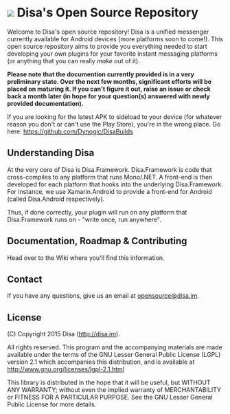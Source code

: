 # ![](http://i.imgur.com/g0MZFu1.png) Disa's Open Source Repository


Welcome to Disa's open source repository! Disa is a unified messenger currently available for Android devices (more platforms soon to come!). This open source repository aims to provide you everything needed to start developing your own plugins for your favorite instant messaging platforms (or anything that you can really _make_ out of it).

__Please note that the documention currently provided is in a very preliminary state. Over the next few months, significant efforts will be placed on maturing it. If you can't figure it out, raise an issue or check back a month later (in hope for your question(s) answered with newly provided documentation).__

If you are looking for the latest APK to sideload to your device (for whatever reason you don't or can't use the Play Store), you're in the wrong place. Go here: https://github.com/Dynogic/DisaBuilds

## Understanding Disa

At the very core of Disa is Disa.Framework. Disa.Framework is code that cross-compiles to any platform that runs Mono/.NET. A front-end is then developed for each platform that hooks into the underlying Disa.Framework. For instance, we use Xamarin.Android to provide a front-end for Android (called Disa.Android respectively).

Thus, if done correctly, your plugin will run on any platform that Disa.Framework runs on - "write once, run anywhere".

## Documentation, Roadmap & Contributing

Head over to the Wiki where you'll find this information.

## Contact

If you have any questions, give us an email at opensource@disa.im.

## License

 (C) Copyright 2015 Disa (http://disa.im).
 
 All rights reserved. This program and the accompanying materials
 are made available under the terms of the GNU Lesser General Public License
 (LGPL) version 2.1 which accompanies this distribution, and is available at
 http://www.gnu.org/licenses/lgpl-2.1.html

 This library is distributed in the hope that it will be useful,
 but WITHOUT ANY WARRANTY; without even the implied warranty of
 MERCHANTABILITY or FITNESS FOR A PARTICULAR PURPOSE. See the GNU
 Lesser General Public License for more details.



